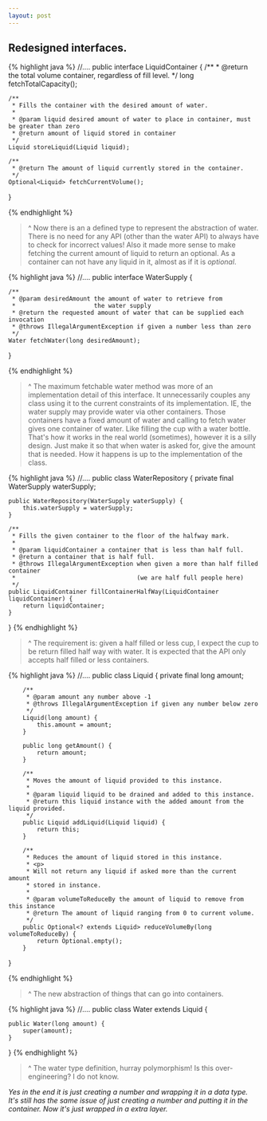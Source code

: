 ```yaml
---
layout: post
---
```


Redesigned interfaces.
---

{% highlight java %}
//....
public interface LiquidContainer {
    /**
     * @return the total volume container, regardless of fill level.
     */
    long fetchTotalCapacity();

    /**
     * Fills the container with the desired amount of water.
     *
     * @param liquid desired amount of water to place in container, must be greater than zero
     * @return amount of liquid stored in container
     */
    Liquid storeLiquid(Liquid liquid);

    /**
     * @return The amount of liquid currently stored in the container.
     */
    Optional<Liquid> fetchCurrentVolume();
}

{% endhighlight %}

> ^ Now there is an a defined type to represent the abstraction of water. 
> There is no need for any API (other than the water API) to always have to check for incorrect values!
> Also it made more sense to make fetching the current amount of liquid to return an optional.
> As a container can not have any liquid in it, almost as if it is _optional_.

{% highlight java %}
//....
public interface WaterSupply {

    /**
     * @param desiredAmount the amount of water to retrieve from
     *                      the water supply
     * @return the requested amount of water that can be supplied each invocation
     * @throws IllegalArgumentException if given a number less than zero
     */
    Water fetchWater(long desiredAmount);

}

{% endhighlight %}

> ^ The maximum fetchable water method was more of an implementation detail of this interface.
> It unnecessarily couples any class using it to the current constraints of its implementation.
> IE, the water supply may provide water via other containers. 
> Those containers have a fixed amount of water and calling to fetch water gives one container of water.
> Like filling the cup with a water bottle.
> That's how it works in the real world (sometimes), however it is a silly design.
> Just make it so that when water is asked for, give the amount that is needed. 
> How it happens is up to the implementation of the class. 

{% highlight java %}
//....
public class WaterRepository {
    private final WaterSupply waterSupply;

    public WaterRepository(WaterSupply waterSupply) {
        this.waterSupply = waterSupply;
    }

    /**
     * Fills the given container to the floor of the halfway mark.
     *
     * @param liquidContainer a container that is less than half full.
     * @return a container that is half full.
     * @throws IllegalArgumentException when given a more than half filled container
     *                                  (we are half full people here)
     */
    public LiquidContainer fillContainerHalfWay(LiquidContainer liquidContainer) {
        return liquidContainer;
    }
}
{% endhighlight %}

> ^ The requirement is: given a half filled or less cup, I expect the cup to be return filled half way with water.
> It is expected that the API only accepts half filled or less containers.

{% highlight java %}
//....
public class Liquid {
    private final long amount;

        /**
         * @param amount any number above -1
         * @throws IllegalArgumentException if given any number below zero
         */
        Liquid(long amount) {
            this.amount = amount;
        }
        
        public long getAmount() {
            return amount;
        }
    
        /**
         * Moves the amount of liquid provided to this instance.
         *
         * @param liquid liquid to be drained and added to this instance.
         * @return this liquid instance with the added amount from the liquid provided.
         */
        public Liquid addLiquid(Liquid liquid) {
            return this;
        }
    
        /**
         * Reduces the amount of liquid stored in this instance.
         * <p>
         * Will not return any liquid if asked more than the current amount
         * stored in instance.
         *
         * @param volumeToReduceBy the amount of liquid to remove from this instance
         * @return The amount of liquid ranging from 0 to current volume.
         */
        public Optional<? extends Liquid> reduceVolumeBy(long volumeToReduceBy) {
            return Optional.empty();
        }
}

{% endhighlight %}

> ^ The new abstraction of things that can go into containers. 

{% highlight java %}
//....
public class Water extends Liquid {

    public Water(long amount) {
        super(amount);
    }
}
{% endhighlight %}

> ^ The water type definition, hurray polymorphism! Is this over-engineering? I do not know. 

_Yes in the end it is just creating a number and wrapping it in a data type. 
It's still has the same issue of just creating a number and putting it in the container. Now it's just wrapped in a extra layer._ 